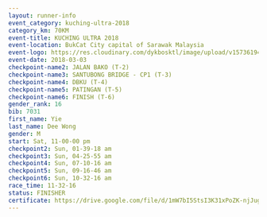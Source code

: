 ```yaml
--- 
layout: runner-info 
event_category: kuching-ultra-2018 
category_km: 70KM 
event-title: KUCHING ULTRA 2018 
event-location: BukCat City capital of Sarawak Malaysia 
event-logo: https://res.cloudinary.com/dykbosktl/image/upload/v1573619473/Logo/kuching-ultra-2018-logo_tlpvm5.png 
event-date: 2018-03-03 
checkpoint-name2: JALAN BAKO (T-2) 
checkpoint-name3: SANTUBONG BRIDGE - CP1 (T-3) 
checkpoint-name4: DBKU (T-4) 
checkpoint-name5: PATINGAN (T-5) 
checkpoint-name6: FINISH (T-6) 
gender_rank: 16
bib: 7031
first_name: Yie
last_name: Dee Wong
gender: M
start: Sat, 11-00-00 pm
checkpoint2: Sun, 01-39-18 am
checkpoint3: Sun, 04-25-55 am
checkpoint4: Sun, 07-10-16 am
checkpoint5: Sun, 09-16-46 am
checkpoint6: Sun, 10-32-16 am
race_time: 11-32-16
status: FINISHER
certificate: https://drive.google.com/file/d/1mW7bI5StsI3K31xPoZK-njJugWvf8cyN/view?usp=sharing
--- 
```

